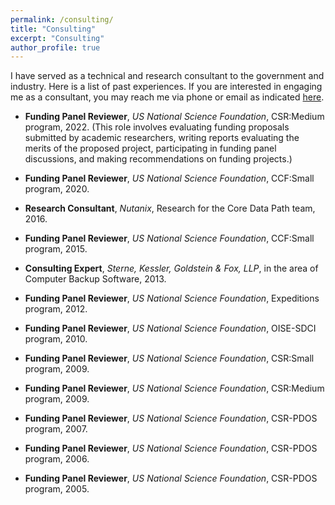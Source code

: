 ```yaml
---
permalink: /consulting/
title: "Consulting"
excerpt: "Consulting"
author_profile: true
---
```



I have served as a technical and research consultant to the government and industry. Here is a list of past experiences.  If you are interested in engaging me as a consultant, you may reach me via phone or email as indicated [here](/contact/).

* **Funding Panel Reviewer**, *US National Science Foundation*, CSR:Medium program, 2022. (This role involves evaluating funding proposals submitted by academic researchers, writing reports evaluating the merits of the proposed project, participating in funding panel discussions, and making recommendations on funding projects.)

* **Funding Panel Reviewer**, *US National Science Foundation*, CCF:Small program, 2020.

* **Research Consultant**, *Nutanix*, Research for the Core Data Path team, 2016.

* **Funding Panel Reviewer**, *US National Science Foundation*, CCF:Small program, 2015.

* **Consulting Expert**, *Sterne, Kessler, Goldstein & Fox, LLP*, in the area of Computer Backup Software, 2013.

* **Funding Panel Reviewer**, *US National Science Foundation*,   Expeditions program, 2012.

* **Funding Panel Reviewer**, *US National Science Foundation*,   OISE-SDCI program, 2010.

* **Funding Panel Reviewer**, *US National Science Foundation*,   CSR:Small program, 2009.

* **Funding Panel Reviewer**, *US National Science Foundation*,   CSR:Medium program, 2009.

* **Funding Panel Reviewer**, *US National Science Foundation*,   CSR-PDOS program, 2007.

* **Funding Panel Reviewer**, *US National Science Foundation*,  CSR-PDOS program, 2006.

* **Funding Panel Reviewer**, *US National Science Foundation*,   CSR-PDOS program, 2005.


